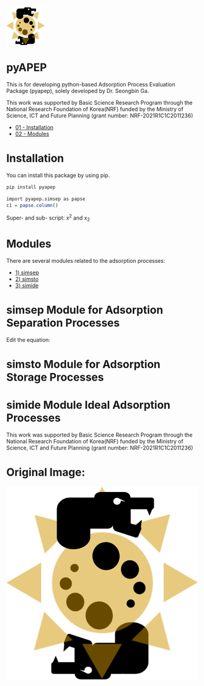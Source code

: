 
<img src="/img/pyapep_logo04.png" width="20%" height="20%">


# pyAPEP
This is for developing python-based Adsorption Process Evaluation Package (pyapep), solely developed by Dr. Seongbin Ga.

This work was supported by Basic Science Research Program through the National Research Foundation of Korea(NRF) funded by the Ministry of Science, ICT and Future Planning (grant number: NRF-2021R1C1C2011236)

- [01 - Installation](https://github.com/sebyga/pyAPEP_v0_0_5#Installation)
- [02 - Modules](https://github.com/sebyga/pyAPEP_v0_0_5#Modules)


# Installation
You can install this package by using pip.
``` r
pip install pyapep
```

``` r
import pyapep.simsep as papse
c1 = papse.column()
```

Super- and sub- script: x<sup>2</sup> and x<sub>2</sub>

# Modules
There are several modules related to the adsorption processes:
- [1) simsep](https://github.com/sebyga/pyAPEP_v0_0_5#simsep-Module-for-Adsorption-Separation-Processes)
- [2) simsto](https://github.com/sebyga/pyAPEP_v0_0_5#simsto-Module-for-Adsorption-Storage-Processes)
- [3) simide](https://github.com/sebyga/pyAPEP_v0_0_5#simide-Module-Ideal-Adsorption-Processes)

# simsep Module for Adsorption Separation Processes

Edit the equation:

# simsto Module for Adsorption Storage Processes

# simide Module Ideal Adsorption Processes

This work was supported by Basic Science Research Program through the National Research Foundation of Korea(NRF) funded by the Ministry of Science, ICT and Future Planning (grant number: NRF-2021R1C1C2011236)

# Original Image:

![icon_pyapep](/img/pyapep_logo04.png)
